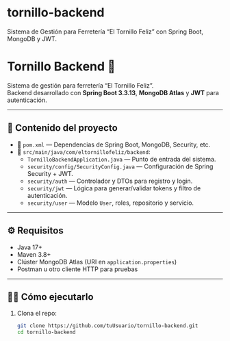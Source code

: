 # tornillo-backend
Sistema de Gestión para Ferretería “El Tornillo Feliz” con Spring Boot, MongoDB y JWT.
# Tornillo Backend 🔧

Sistema de gestión para ferretería “El Tornillo Feliz”.  
Backend desarrollado con **Spring Boot 3.3.13**, **MongoDB Atlas** y **JWT** para autenticación.

---

## 🚀 Contenido del proyecto

- 🧩 `pom.xml` — Dependencias de Spring Boot, MongoDB, Security, etc.
- 📂 `src/main/java/com/eltornillofeliz/backend`:
  - `TornilloBackendApplication.java` — Punto de entrada del sistema.
  - `security/config/SecurityConfig.java` — Configuración de Spring Security + JWT.
  - `security/auth` — Controlador y DTOs para registro y login.
  - `security/jwt` — Lógica para generar/validar tokens y filtro de autenticación.
  - `security/user` — Modelo `User`, roles, repositorio y servicio.

---

## ⚙️ Requisitos

- Java 17+
- Maven 3.8+
- Clúster MongoDB Atlas (URI en `application.properties`)
- Postman u otro cliente HTTP para pruebas

---

## 🧑‍💻 Cómo ejecutarlo

1. Clona el repo:
   ```bash
   git clone https://github.com/tuUsuario/tornillo-backend.git
   cd tornillo-backend

